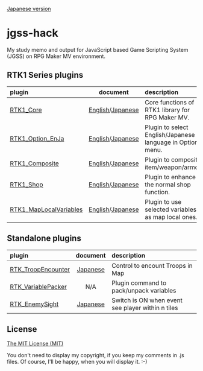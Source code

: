 [Japanese version](README.ja.md)

# jgss-hack

My study memo and output for JavaScript based Game Scripting System (JGSS) on RPG Maker MV environment.

## RTK1 Series plugins

| plugin     | document    | description  |
|:-----------|:-----------:|:-------------|
| [RTK1_Core](RTK1_Core.js) | [English](RTK1_Core.md)/[Japanese](RTK1_Core.ja.md) | Core functions of RTK1 library for RPG Maker MV. |
| [RTK1_Option_EnJa](RTK1_Option_EnJa.js) | [English](RTK1_Option_EnJa.md)/[Japanese](RTK1_Option_EnJa.ja.md) | Plugin to select English/Japanese language in Option menu. |
| [RTK1_Composite](RTK1_Composite.js) | [English](RTK1_Composite.md)/[Japanese](RTK1_Composite.ja.md) | Plugin to composite item/weapon/armor. |
| [RTK1_Shop](RTK1_Shop.js) | [English](RTK1_Shop.md)/[Japanese](RTK1_Shop.ja.md) | Plugin to enhance the normal shop function. |
| [RTK1_MapLocalVariables](RTK1_MapLocalVariables.js) | [English](RTK1_MapLocalVariables.md)/[Japanese](RTK1_MapLocalVariables.ja.md) | Plugin to use selected variables as map local ones. |

## Standalone plugins

| plugin     | document    | description  |
|:-----------|:-----------:|:-------------|
| [RTK_TroopEncounter](RTK_TroopEncounter.js) | [Japanese](RTK_TroopEncounter.ja.md) | Control to encount Troops in Map |
| [RTK_VariablePacker](RTK_VariablePacker.js) | N/A | Plugin command to pack/unpack variables |
| [RTK_EnemySight](RTK_EnemySight.js) | [Japanese](RTK_EnemySight.ja.md) | Switch is ON when event see player within n tiles |

## License

[The MIT License (MIT)](https://opensource.org/licenses/mit-license.php)

You don't need to display my copyright, if you keep my comments in .js files. Of course, I'll be happy, when you will display it. :-)
